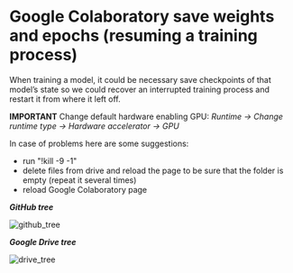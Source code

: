 # Google Colaboratory save weights and epochs (resuming a training process)

When training a model, it could be necessary save checkpoints of that model’s state so we could recover an interrupted training process and restart it from where it left off. 

**IMPORTANT**
Change default hardware enabling GPU:
_Runtime -> Change runtime type -> Hardware accelerator -> GPU_


In case of problems here are some suggestions:
- run "!kill -9 -1"
- delete files from drive and reload the page to be sure that the folder is empty (repeat it several times)
- reload Google Colaboratory page

__*GitHub tree*__


![github_tree](https://user-images.githubusercontent.com/12975980/72668340-e9dd0b00-3a25-11ea-884d-19dc17ace882.png)

__*Google Drive tree*__


![drive_tree](https://user-images.githubusercontent.com/12975980/72668255-4d1a6d80-3a25-11ea-805e-d8d1660750e5.png)
